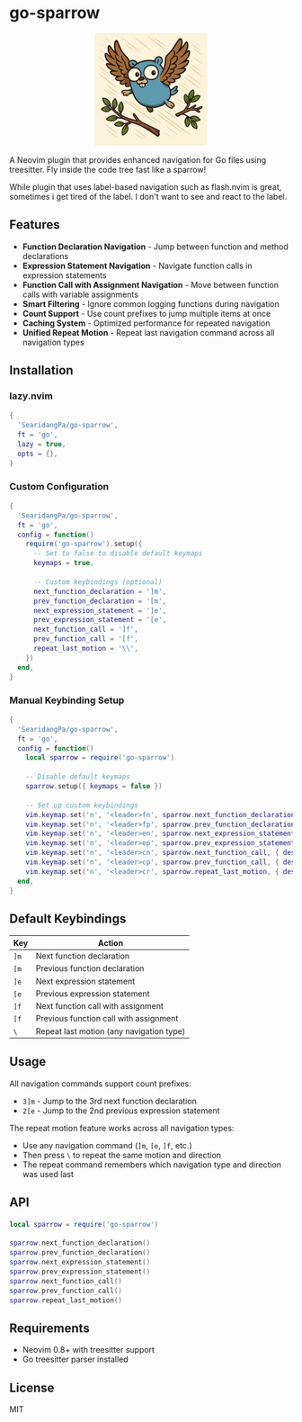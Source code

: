 # go-sparrow

<div align="center">
  <img src="go-sparrow.png" alt="go-sparrow" width="200">
</div>

A Neovim plugin that provides enhanced navigation for Go files using treesitter. Fly inside the code tree fast like a sparrow!

While plugin that uses label-based navigation such as flash.nvim is great, sometimes i get tired of the label. I don't want to see and react to the label.

## Features

- **Function Declaration Navigation** - Jump between function and method declarations
- **Expression Statement Navigation** - Navigate function calls in expression statements  
- **Function Call with Assignment Navigation** - Move between function calls with variable assignments
- **Smart Filtering** - Ignore common logging functions during navigation
- **Count Support** - Use count prefixes to jump multiple items at once
- **Caching System** - Optimized performance for repeated navigation
- **Unified Repeat Motion** - Repeat last navigation command across all navigation types

## Installation

### lazy.nvim

```lua
{
  'SearidangPa/go-sparrow',
  ft = 'go',
  lazy = true,
  opts = {},
}
```

### Custom Configuration

```lua
{
  'SearidangPa/go-sparrow',
  ft = 'go',
  config = function()
    require('go-sparrow').setup({
      -- Set to false to disable default keymaps
      keymaps = true,
      
      -- Custom keybindings (optional)
      next_function_declaration = ']m',
      prev_function_declaration = '[m',
      next_expression_statement = ']e', 
      prev_expression_statement = '[e',
      next_function_call = ']f',
      prev_function_call = '[f',
      repeat_last_motion = '\\',
    })
  end,
}
```

### Manual Keybinding Setup

```lua
{
  'SearidangPa/go-sparrow',
  ft = 'go',
  config = function()
    local sparrow = require('go-sparrow')
    
    -- Disable default keymaps
    sparrow.setup({ keymaps = false })
    
    -- Set up custom keybindings
    vim.keymap.set('n', '<leader>fn', sparrow.next_function_declaration, { desc = 'Next function' })
    vim.keymap.set('n', '<leader>fp', sparrow.prev_function_declaration, { desc = 'Previous function' })
    vim.keymap.set('n', '<leader>en', sparrow.next_expression_statement, { desc = 'Next expression' })
    vim.keymap.set('n', '<leader>ep', sparrow.prev_expression_statement, { desc = 'Previous expression' })
    vim.keymap.set('n', '<leader>cn', sparrow.next_function_call, { desc = 'Next function call' })
    vim.keymap.set('n', '<leader>cp', sparrow.prev_function_call, { desc = 'Previous function call' })
    vim.keymap.set('n', '<leader>cr', sparrow.repeat_last_motion, { desc = 'Repeat last motion' })
  end,
}
```

## Default Keybindings

| Key | Action |
|-----|--------|
| `]m` | Next function declaration |
| `[m` | Previous function declaration |
| `]e` | Next expression statement |
| `[e` | Previous expression statement |
| `]f` | Next function call with assignment |
| `[f` | Previous function call with assignment |
| `\` | Repeat last motion (any navigation type) |

## Usage

All navigation commands support count prefixes:
- `3]m` - Jump to the 3rd next function declaration
- `2[e` - Jump to the 2nd previous expression statement

The repeat motion feature works across all navigation types:
- Use any navigation command (`]m`, `[e`, `]f`, etc.)
- Then press `\` to repeat the same motion and direction
- The repeat command remembers which navigation type and direction was used last

## API

```lua
local sparrow = require('go-sparrow')

sparrow.next_function_declaration()
sparrow.prev_function_declaration()
sparrow.next_expression_statement()
sparrow.prev_expression_statement()
sparrow.next_function_call()
sparrow.prev_function_call()
sparrow.repeat_last_motion()
```

## Requirements

- Neovim 0.8+ with treesitter support
- Go treesitter parser installed

## License

MIT
